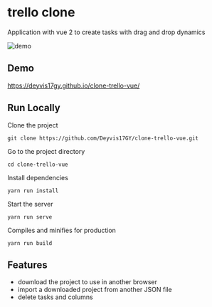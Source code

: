 # trello clone

Application with vue 2 to create tasks with drag and drop dynamics

![demo](./docs/img/demo.gif)

## Demo

https://deyvis17gy.github.io/clone-trello-vue/

## Run Locally

Clone the project

```
git clone https://github.com/Deyvis17GY/clone-trello-vue.git
```

Go to the project directory

```
cd clone-trello-vue
```

Install dependencies

```
yarn run install
```

Start the server

```
yarn run serve
```

Compiles and minifies for production

```
yarn run build
```

## Features

- download the project to use in another browser
- import a downloaded project from another JSON file
- delete tasks and columns
